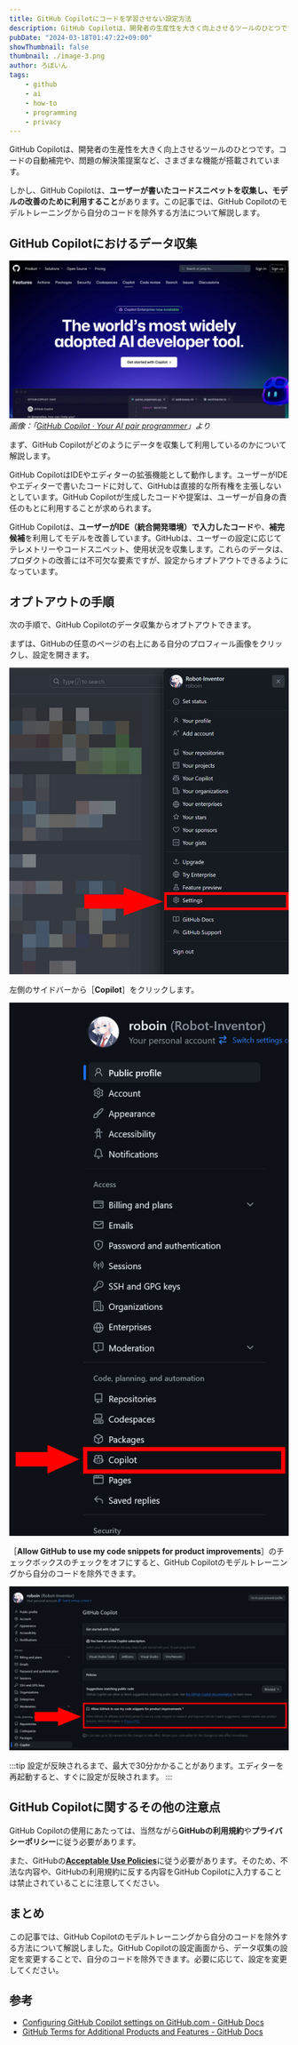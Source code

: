 ```yaml
---
title: GitHub Copilotにコードを学習させない設定方法
description: GitHub Copilotは、開発者の生産性を大きく向上させるツールのひとつです。コードの自動補完や、問題の解決策提案など、さまざまな機能が搭載されています。しかし、GitHub Copilotは、ユーザーが書いたコードスニペットを収集し、モデルの改善のために利用することがあります。この記事では、GitHub Copilotのモデルトレーニングから自分のコードを除外する方法について解説します。
pubDate: "2024-03-18T01:47:22+09:00"
showThumbnail: false
thumbnail: ./image-3.png
author: ろぼいん
tags:
    - github
    - ai
    - how-to
    - programming
    - privacy
---
```


GitHub Copilotは、開発者の生産性を大きく向上させるツールのひとつです。コードの自動補完や、問題の解決策提案など、さまざまな機能が搭載されています。

しかし、GitHub Copilotは、**ユーザーが書いたコードスニペットを収集し、モデルの改善のために利用すること**があります。この記事では、GitHub Copilotのモデルトレーニングから自分のコードを除外する方法について解説します。

## GitHub Copilotにおけるデータ収集

![GitHub Copilotの公式サイトのスクリーンショット](./image-3.png)
*画像：「[GitHub Copilot · Your AI pair programmer](https://github.com/features/copilot)」より*

まず、GitHub Copilotがどのようにデータを収集して利用しているのかについて解説します。

GitHub CopilotはIDEやエディターの拡張機能として動作します。ユーザーがIDEやエディターで書いたコードに対して、GitHubは直接的な所有権を主張しないとしています。GitHub Copilotが生成したコードや提案は、ユーザーが自身の責任のもとに利用することが求められます。

GitHub Copilotは、**ユーザーがIDE（統合開発環境）で入力したコード**や、**補完候補**を利用してモデルを改善しています。GitHubは、ユーザーの設定に応じてテレメトリーやコードスニペット、使用状況を収集します。これらのデータは、プロダクトの改善には不可欠な要素ですが、設定からオプトアウトできるようになっています。

## オプトアウトの手順

次の手順で、GitHub Copilotのデータ収集からオプトアウトできます。

まずは、GitHubの任意のページの右上にある自分のプロフィール画像をクリックし、設定を開きます。

![GitHubのスクリーンショット。プロフィール画像をクリックしたときに表示されるメニュー画面のうち、［Settings］が赤色の枠と矢印で強調されている](./image.png)

左側のサイドバーから［**Copilot**］をクリックします。

![GitHubの設定画面の左に表示されるサイドバーのスクリーンショット。［Copilot］と書かれた項目が強調されている](./image-1.png)

［**Allow GitHub to use my code snippets for product improvements**］のチェックボックスのチェックをオフにすると、GitHub Copilotのモデルトレーニングから自分のコードを除外できます。

![GitHub Copilotの設定画面のスクリーンショット](./image-2.png)

:::tip
設定が反映されるまで、最大で30分かかることがあります。エディターを再起動すると、すぐに設定が反映されます。
:::

## GitHub Copilotに関するその他の注意点

GitHub Copilotの使用にあたっては、当然ながら**GitHubの利用規約**や**プライバシーポリシー**に従う必要があります。

また、GitHubの[**Acceptable Use Policies**](https://docs.github.com/en/site-policy/acceptable-use-policies/github-acceptable-use-policies)に従う必要があります。そのため、不法な内容や、GitHubの利用規約に反する内容をGitHub Copilotに入力することは禁止されていることに注意してください。

## まとめ

この記事では、GitHub Copilotのモデルトレーニングから自分のコードを除外する方法について解説しました。GitHub Copilotの設定画面から、データ収集の設定を変更することで、自分のコードを除外できます。必要に応じて、設定を変更してください。

## 参考

- [Configuring GitHub Copilot settings on GitHub.com - GitHub Docs](https://docs.github.com/en/copilot/configuring-github-copilot/configuring-github-copilot-settings-on-githubcom#enabling-or-disabling-prompt-and-suggestion-collection)
- [GitHub Terms for Additional Products and Features - GitHub Docs](https://docs.github.com/en/site-policy/github-terms/github-terms-for-additional-products-and-features#github-copilot)
